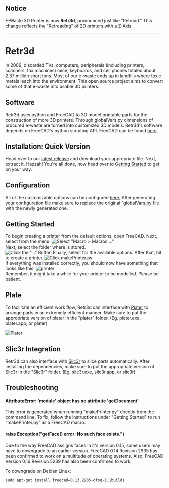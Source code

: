 ## Notice
E-Waste 3D Printer is now **Retr3d**, pronounced just like "Retread." This change reflects the "Retreading" of 2D printers with a Z-Axis.
_____________

# Retr3d
In 2009, discarded TVs, computers, peripherals (including printers, scanners, fax machines) mice, keyboards, and cell phones totaled about 2.37 million short tons. Most of our e-waste ends up in landfills where toxic metals leach into the environment. This open source project aims to convert some of that e-waste into usable 3D printers. 
## Software
Retr3d uses python and FreeCAD to 3D model printable parts for the construction of more 3D printers. Through globalVars.py dimensions of procured e-waste are turned into customized 3D models. Retr3d's software depends on FreeCAD's python scripting API. FreeCAD can be found [here](http://www.freecadweb.org/wiki/index.php?title=Download "Download FreeCAD").
## Installation: Quick Version
Head over to our [latest release](https://github.com/masterperson40/retr3d/releases/latest) and download your appropriate file. Next, extract it. Hazzah! You're all done, now head over to <a href="#getting-started">Getting Started</a> to get on your way.

## Configuration
All of the customizable options can be configured [here.](https://cdn.rawgit.com/masterperson40/ewaste3Dprinter/master/config_generator/index.html) After generating your configuration file make sure to replace the original "globalVars.py file with the newly generated one.
## Getting Started
To begin creating a printer from the default options, open FreeCAD. Next, select from the menu.
![Select "Macro > Macros ..."](https://github.com/masterperson40/ewaste3Dprinter/raw/master/docs/step1.1.png)
<br />
Next, select the folder where is stored.
<br />
![Click the "..." Button](https://github.com/masterperson40/ewaste3Dprinter/raw/master/docs/step2.png)
Finally, select for the available options. After that, hit to create a printer.
![Click makePrinter.py](https://github.com/masterperson40/ewaste3Dprinter/raw/master/docs/step4.png)
<br />
If everything was installed correctly, you should now have something that looks like this:
![printer](https://github.com/masterperson40/ewaste3Dprinter/raw/master/docs/printer.png)
<br />
Remember, it might take a while for your printer to be modelled. Please be patient. 
## Plate
To facilitate an efficient work flow, Retr3d can interface with [Plater](https://github.com/RobotsWar/Plater) to arrange parts in an extremely efficient manner. Make sure to put the appropriate version of plater in the "plater" folder. (Eg. plater.exe, plater.app, or plater)


![Plater](https://github.com/masterperson40/ewaste3Dprinter/raw/master/docs/picture5.png)
## Slic3r Integration
Retr3d can also interface with [Slic3r](https://github.com/alexrj/Slic3r) to slice parts automatically. After installing the dependencies, make sure to put the appropriate version of Slic3r in the "Slic3r" folder. (Eg. slic3r.exe, slic3r.app, or slic3r)

## Troubleshooting
#### AttributeError: 'module' object has no attribute 'getDocument'
This error is generated when running "makePrinter.py" directly from the command line. To fix, follow the instructions under "Getting Started" to run "makePrinter.py" as a FreeCAD macro.

#### raise Exception("getFace() error: No such face exists.")

Due to the way FreeCAD assigns faces in it's version 0.15, some users may have to downgrade to an earlier version. FreeCAD 0.14 Revision 2935 has been confirmed to work on a multitude of operating systems. Also, FreeCAD Version 0.16 Revision 5239 has also been confirmed to work.

To downgrade on Debian Linux:
```
sudo apt-get install freecad=0.13.2935-dfsg-1.1build1
```


